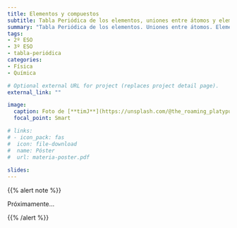 ```yaml
---
title: Elementos y compuestos
subtitle: Tabla Periódica de los elementos, uniones entre átomos y elementos y compuestos de especial interés
summary: "Tabla Periódica de los elementos. Uniones entre átomos. Elementos y compuestos de especial interés."
tags:
- 2º ESO
- 3º ESO
- tabla-periódica
categories:
- Física
- Química

# Optional external URL for project (replaces project detail page).
external_link: ""

image:
  caption: Foto de [**timJ**](https://unsplash.com/@the_roaming_platypus) en [Unsplash](https://unsplash.com)
  focal_point: Smart

# links:
# - icon_pack: fas
#  icon: file-download
#  name: Póster
#  url: materia-poster.pdf
  
slides: 
---
```


{{% alert note %}}

Próximamente...

{{% /alert %}}